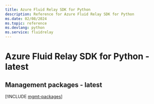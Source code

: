 ```yaml
---
title: Azure Fluid Relay SDK for Python
description: Reference for Azure Fluid Relay SDK for Python
ms.date: 02/08/2024
ms.topic: reference
ms.devlang: python
ms.service: fluidrelay
---
```

# Azure Fluid Relay SDK for Python - latest

## Management packages - latest
[!INCLUDE [mgmt-packages](fluid-relay-mgmt-index.md)]